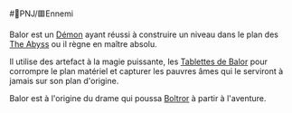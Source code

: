 #👥PNJ/🟥Ennemi 

Balor est un [Démon](https://5e.tools/bestiary.html#balor_mm,flstenvironment:swamp=1,flopenvironment:extend) ayant réussi à construire un niveau dans le plan des [The Abyss](../../../../../DM%20Corner/Planes.md#The%20Abyss%20https%205e%20tools%20book%20html%20dmg%20-1%20the%2020abyss%200) ou il règne en maître absolu.

Il utilise des artefact à la magie puissante, les [Tablettes de Balor](../lore/Tablettes%20de%20Balor.md) pour corrompre le plan matériel et capturer les pauvres âmes qui le serviront à jamais sur son plan d'origine.

Balor est à l'origine du drame qui poussa [Boltror](../PJ/Boltror.md) à partir à l'aventure.